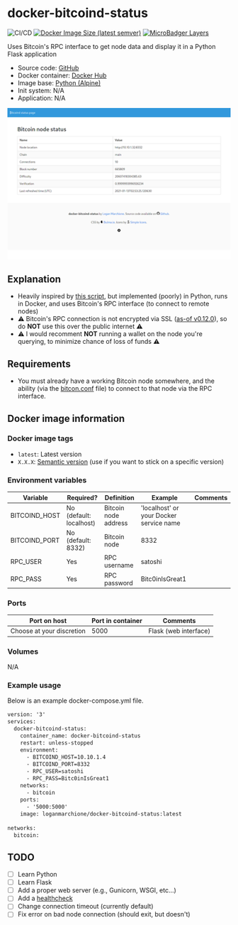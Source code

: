 # docker-bitcoind-status 

![CI/CD](https://github.com/loganmarchione/docker-bitcoind-status/workflows/CI/CD/badge.svg)
[![Docker Image Size (latest semver)](https://img.shields.io/docker/image-size/loganmarchione/docker-bitcoind-status)](https://hub.docker.com/r/loganmarchione/docker-bitcoind-status)
[![MicroBadger Layers](https://img.shields.io/microbadger/layers/loganmarchione/docker-bitcoind-status)](https://microbadger.com/images/loganmarchione/docker-bitcoind-status)

Uses Bitcoin's RPC interface to get node data and display it in a Python Flask application
  - Source code: [GitHub](https://github.com/loganmarchione/docker-bitcoind-status)
  - Docker container: [Docker Hub](https://hub.docker.com/r/loganmarchione/docker-bitcoind-status)
  - Image base: [Python (Alpine)](https://hub.docker.com/_/python)
  - Init system: N/A
  - Application: N/A

![Screenshot](screenshots/2021-01-12.png?raw=true "Screenshot")

## Explanation

  - Heavily inspired by [this script](https://github.com/mameier/bitcoind-status-bash), but implemented (poorly) in Python, runs in Docker, and uses Bitcoin's RPC interface (to connect to remote nodes)
  - ⚠️ Bitcoin's RPC connection is not encrypted via SSL ([as-of v0.12.0](https://github.com/bitcoin/bitcoin/blob/master/doc/release-notes/release-notes-0.12.0.md#rpc-ssl-support-dropped)), so do **NOT** use this over the public internet ⚠️
  - ⚠️ I would recomment **NOT** running a wallet on the node you're querying, to minimize chance of loss of funds ⚠️

## Requirements

  - You must already have a working Bitcoin node somewhere, and the ability (via the [bitcon.conf](https://github.com/bitcoin/bitcoin/blob/master/share/examples/bitcoin.conf) file) to connect to that node via the RPC interface.

## Docker image information

### Docker image tags
  - `latest`: Latest version
  - `X.X.X`: [Semantic version](https://semver.org/) (use if you want to stick on a specific version)

### Environment variables
| Variable       | Required?                  | Definition                                     | Example                                     | Comments                                                                                         |
|----------------|----------------------------|------------------------------------------------|---------------------------------------------|--------------------------------------------------------------------------------------------------|
| BITCOIND_HOST  | No (default: localhost)    | Bitcoin node address                           | 'localhost' or your Docker service name     |                                                                                                  |
| BITCOIND_PORT  | No (default: 8332)         | Bitcoin node                                   | 8332                                        |                                                                                                  |
| RPC_USER       | Yes                        | RPC username                                   | satoshi                                     |                                                                                                  |
| RPC_PASS       | Yes                        | RPC password                                   | Bitc0inIsGreat1                             |                                                                                                  |

### Ports
| Port on host              | Port in container | Comments              |
|---------------------------|-------------------|-----------------------|
| Choose at your discretion | 5000              | Flask (web interface) |

### Volumes
N/A

### Example usage
Below is an example docker-compose.yml file.
```
version: '3'
services:
  docker-bitcoind-status:
    container_name: docker-bitcoind-status
    restart: unless-stopped
    environment:
      - BITCOIND_HOST=10.10.1.4
      - BITCOIND_PORT=8332
      - RPC_USER=satoshi
      - RPC_PASS=Bitc0inIsGreat1
    networks:
      - bitcoin
    ports:
      - '5000:5000'
    image: loganmarchione/docker-bitcoind-status:latest

networks:
  bitcoin:
```

## TODO
- [ ] Learn Python
- [ ] Learn Flask
- [ ] Add a proper web server (e.g., Gunicorn, WSGI, etc...)
- [ ] Add a [healthcheck](https://docs.docker.com/engine/reference/builder/#healthcheck)
- [ ] Change connection timeout (currently default)
- [ ] Fix error on bad node connection (should exit, but doesn't) 
